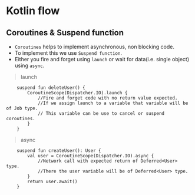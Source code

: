 # Kotlin flow

## Coroutines & Suspend function
* `Coroutines` helps to implement asynchronous, non blocking code. 
* To implement this we use `Suspend function`.
* Either you fire and forget using `launch` or wait for data(i.e. single object) using `async`.

> launch
```
    suspend fun deleteUser() {
        CoroutineScope(Dispatcher.IO).launch {
            //Fire and forget code with no return value expected. 
            //If we assign launch to a variable that variable will be of Job type. 
            // This variable can be use to cancel or suspend coroutines.
        }
    }
```

> async
```
    suspend fun createUser(): User {
        val user = CoroutineScope(Dispatcher.IO).async {
            //Network call with expected return of Deferred<User> type.
            //There the user variable will be of Deferred<User> type. 
        }
        return user.await()
    }
```
